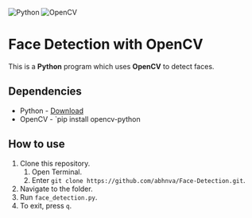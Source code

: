 ![Python](https://img.shields.io/badge/Python-14354C?style=for-the-badge&logo=python&logoColor=white)
![OpenCV](https://img.shields.io/badge/opencv-%23white.svg?style=for-the-badge&logo=opencv&logoColor=white)

# Face Detection with OpenCV
This is a **Python** program which uses **OpenCV** to detect faces.

## Dependencies
- Python - [Download](https://www.python.org/downloads/)
- OpenCV - `pip install opencv-python

## How to use
1. Clone this repository.
    1. Open Terminal.
    2. Enter `git clone https://github.com/abhnva/Face-Detection.git`.
2. Navigate to the folder.
3. Run `face_detection.py`.
4. To exit, press `q`.
